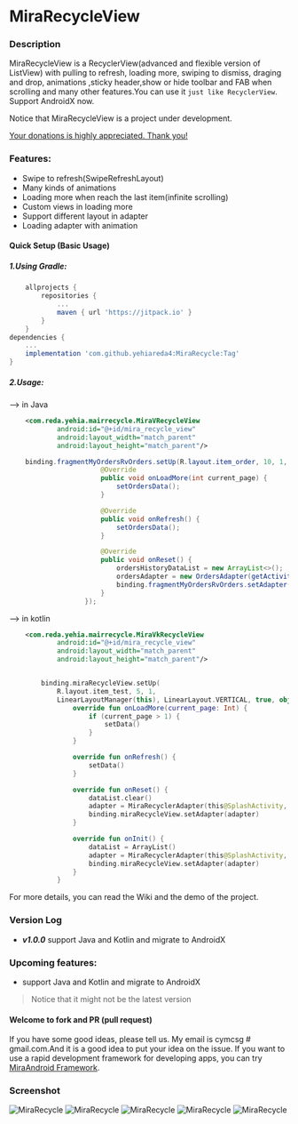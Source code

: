 # MiraRecycleView

### Description

MiraRecycleView is a RecyclerView(advanced and flexible version of ListView) with pulling to refresh, loading more, swiping to dismiss, draging and drop, animations ,sticky header,show or hide toolbar and FAB when scrolling and many other features.You can use it ```just like RecyclerView```. Support AndroidX now.

Notice that MiraRecycleView is a project under development.

[Your donations is highly appreciated. Thank you!](#donations)

### Features:

* Swipe to refresh(SwipeRefreshLayout)
* Many kinds of animations
* Loading more when reach the last item(infinite scrolling)
* Custom views in loading more
* Support different layout in adapter
* Loading adapter with animation


#### Quick Setup (Basic Usage)
##### 1.Using Gradle:
```groovy
	allprojects {
		repositories {
			...
			maven { url 'https://jitpack.io' }
		}
	}
dependencies {
    ...
    implementation 'com.github.yehiareda4:MiraRecycle:Tag'
}
```

##### 2.Usage:

--> in Java

``` xml
    <com.reda.yehia.mairrecycle.MiraVRecycleView
            android:id="@+id/mira_recycle_view"
            android:layout_width="match_parent"
            android:layout_height="match_parent"/>

```
``` java
    binding.fragmentMyOrdersRvOrders.setUp(R.layout.item_order, 10, 1, linearLayoutManager, LinearLayoutManager.VERTICAL, false, new LoadMore() {
                       @Override
                       public void onLoadMore(int current_page) {
                           setOrdersData();
                       }

                       @Override
                       public void onRefresh() {
                           setOrdersData();
                       }

                       @Override
                       public void onReset() {
                           ordersHistoryDataList = new ArrayList<>();
                           ordersAdapter = new OrdersAdapter(getActivity(), ordersHistoryDataList);
                           binding.fragmentMyOrdersRvOrders.setAdapter(ordersAdapter);
                       }
                   });

```
--> in kotlin

``` xml
    <com.reda.yehia.mairrecycle.MiraVkRecycleView
            android:id="@+id/mira_recycle_view"
            android:layout_width="match_parent"
            android:layout_height="match_parent"/>

```
``` kotlin

        binding.miraRecycleView.setUp(
            R.layout.item_test, 5, 1,
            LinearLayoutManager(this), LinearLayout.VERTICAL, true, object : LoadMoreK() {
                override fun onLoadMore(current_page: Int) {
                    if (current_page > 1) {
                        setData()
                    }
                }

                override fun onRefresh() {
                    setData()
                }

                override fun onReset() {
                    dataList.clear()
                    adapter = MiraRecyclerAdapter(this@SplashActivity, dataList)
                    binding.miraRecycleView.setAdapter(adapter)
                }

                override fun onInit() {
                    dataList = ArrayList()
                    adapter = MiraRecyclerAdapter(this@SplashActivity, dataList)
                    binding.miraRecycleView.setAdapter(adapter)
                }
            }

```

For more details, you can read the Wiki and the demo of the project.




### Version Log
* ***v1.0.0*** support Java and Kotlin and migrate to AndroidX


### Upcoming features:
* support Java and Kotlin and migrate to AndroidX

> Notice that it might not be the latest version


#### Welcome to fork and PR (pull request)
If you have some good ideas, please tell us. My email is cymcsg # gmail.com.And it is a good idea to put your idea on the issue. If you want to use a rapid development framework for developing apps, you can try [MiraAndroid Framework](https://github.com/yehiareda4/MiraRecycle).

### Screenshot
![MiraRecycle](https://bytebucket.org/marshalchen/images/raw/44beb162121c719ea4094bd7ea1c9f0cd7de4c04/MiraRecycleView/ultimate_recyclerview11.gif)
![MiraRecycle](https://bytebucket.org/marshalchen/images/raw/44beb162121c719ea4094bd7ea1c9f0cd7de4c04/MiraRecycleView/ultimate_recyclerview12.gif)
![MiraRecycle](https://bytebucket.org/marshalchen/images/raw/44beb162121c719ea4094bd7ea1c9f0cd7de4c04/MiraRecycleView/ultimate_recyclerview7.gif)
![MiraRecycle](https://bytebucket.org/marshalchen/images/raw/f4794974d8de71ab1d0f0efddda556df7e792df2/MiraRecycleView/ultimate_recyclerview3.gif)
![MiraRecycle](https://bytebucket.org/marshalchen/images/raw/44beb162121c719ea4094bd7ea1c9f0cd7de4c04/MiraRecycleView/ultimate_recyclerview9.gif)

